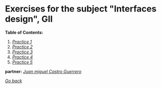 # Exercises for the subject "Interfaces design", GII 



**Table of Contents:**

1. *[Practice 1](P1)*
2. *[Practice 2](P2)*
3. *[Practice 3](P3)*
4. *[Practice 4](P4)*
5. *[Practice 5](P5)*


**partner:** *[Juan miguel Castro Guerrero](https://github.com/JuanmiCG)*

*[Go back](../../../)*
